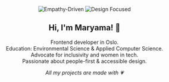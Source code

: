 <p align="center">
  <img src="https://img.shields.io/badge/Empathy--Driven-ffe4ec?style=flat-square" alt="Empathy-Driven">
  <img src="https://img.shields.io/badge/Design%20Focused-faf0e6?style=flat-square" alt="Design Focused">
</p>

<h2 align="center">Hi, I'm Maryama! 💖</h2>

<p align="center">
  Frontend developer in Oslo.<br>
  Education: Environmental Science & Applied Computer Science.<br>
  Advocate for inclusivity and women in tech.<br>
  Passionate about people-first & accessible design.
</p>

<p align="center">
  <em>All my projects are made with 💗 </em>
</p>
